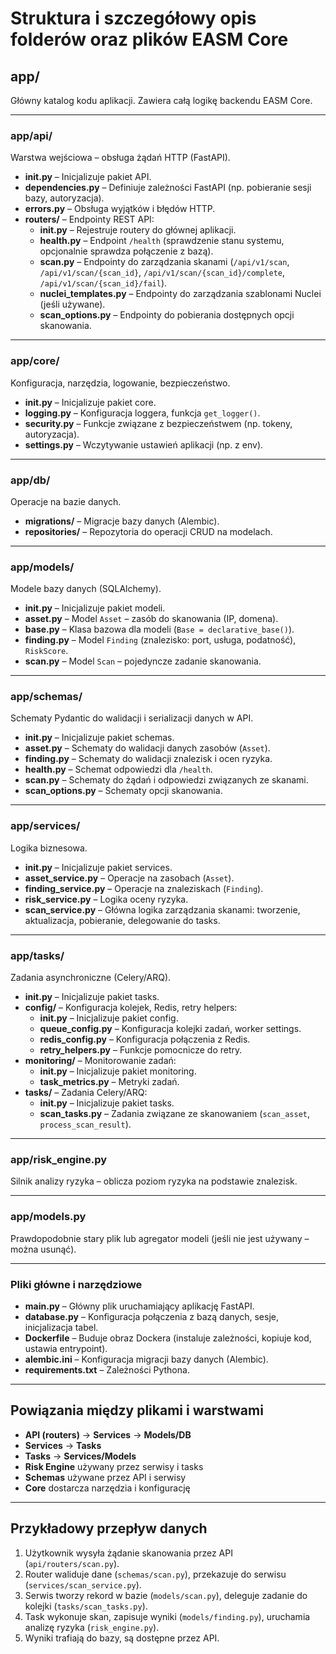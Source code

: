 # Struktura i szczegółowy opis folderów oraz plików EASM Core

## app/
Główny katalog kodu aplikacji. Zawiera całą logikę backendu EASM Core.

---

### app/api/
Warstwa wejściowa – obsługa żądań HTTP (FastAPI).
- **__init__.py** – Inicjalizuje pakiet API.
- **dependencies.py** – Definiuje zależności FastAPI (np. pobieranie sesji bazy, autoryzacja).
- **errors.py** – Obsługa wyjątków i błędów HTTP.
- **routers/** – Endpointy REST API:
  - **__init__.py** – Rejestruje routery do głównej aplikacji.
  - **health.py** – Endpoint `/health` (sprawdzenie stanu systemu, opcjonalnie sprawdza połączenie z bazą).
  - **scan.py** – Endpointy do zarządzania skanami (`/api/v1/scan`, `/api/v1/scan/{scan_id}`, `/api/v1/scan/{scan_id}/complete`, `/api/v1/scan/{scan_id}/fail`).
  - **nuclei_templates.py** – Endpointy do zarządzania szablonami Nuclei (jeśli używane).
  - **scan_options.py** – Endpointy do pobierania dostępnych opcji skanowania.

---

### app/core/
Konfiguracja, narzędzia, logowanie, bezpieczeństwo.
- **__init__.py** – Inicjalizuje pakiet core.
- **logging.py** – Konfiguracja loggera, funkcja `get_logger()`.
- **security.py** – Funkcje związane z bezpieczeństwem (np. tokeny, autoryzacja).
- **settings.py** – Wczytywanie ustawień aplikacji (np. z env).

---

### app/db/
Operacje na bazie danych.
- **migrations/** – Migracje bazy danych (Alembic).
- **repositories/** – Repozytoria do operacji CRUD na modelach.

---

### app/models/
Modele bazy danych (SQLAlchemy).
- **__init__.py** – Inicjalizuje pakiet modeli.
- **asset.py** – Model `Asset` – zasób do skanowania (IP, domena).
- **base.py** – Klasa bazowa dla modeli (`Base = declarative_base()`).
- **finding.py** – Model `Finding` (znalezisko: port, usługa, podatność), `RiskScore`.
- **scan.py** – Model `Scan` – pojedyncze zadanie skanowania.

---

### app/schemas/
Schematy Pydantic do walidacji i serializacji danych w API.
- **__init__.py** – Inicjalizuje pakiet schemas.
- **asset.py** – Schematy do walidacji danych zasobów (`Asset`).
- **finding.py** – Schematy do walidacji znalezisk i ocen ryzyka.
- **health.py** – Schemat odpowiedzi dla `/health`.
- **scan.py** – Schematy do żądań i odpowiedzi związanych ze skanami.
- **scan_options.py** – Schematy opcji skanowania.

---

### app/services/
Logika biznesowa.
- **__init__.py** – Inicjalizuje pakiet services.
- **asset_service.py** – Operacje na zasobach (`Asset`).
- **finding_service.py** – Operacje na znaleziskach (`Finding`).
- **risk_service.py** – Logika oceny ryzyka.
- **scan_service.py** – Główna logika zarządzania skanami: tworzenie, aktualizacja, pobieranie, delegowanie do tasks.

---

### app/tasks/
Zadania asynchroniczne (Celery/ARQ).
- **__init__.py** – Inicjalizuje pakiet tasks.
- **config/** – Konfiguracja kolejek, Redis, retry helpers:
  - **__init__.py** – Inicjalizuje pakiet config.
  - **queue_config.py** – Konfiguracja kolejki zadań, worker settings.
  - **redis_config.py** – Konfiguracja połączenia z Redis.
  - **retry_helpers.py** – Funkcje pomocnicze do retry.
- **monitoring/** – Monitorowanie zadań:
  - **__init__.py** – Inicjalizuje pakiet monitoring.
  - **task_metrics.py** – Metryki zadań.
- **tasks/** – Zadania Celery/ARQ:
  - **__init__.py** – Inicjalizuje pakiet tasks.
  - **scan_tasks.py** – Zadania związane ze skanowaniem (`scan_asset`, `process_scan_result`).

---

### app/risk_engine.py
Silnik analizy ryzyka – oblicza poziom ryzyka na podstawie znalezisk.

---

### app/models.py
Prawdopodobnie stary plik lub agregator modeli (jeśli nie jest używany – można usunąć).

---

### Pliki główne i narzędziowe
- **main.py** – Główny plik uruchamiający aplikację FastAPI.
- **database.py** – Konfiguracja połączenia z bazą danych, sesje, inicjalizacja tabel.
- **Dockerfile** – Buduje obraz Dockera (instaluje zależności, kopiuje kod, ustawia entrypoint).
- **alembic.ini** – Konfiguracja migracji bazy danych (Alembic).
- **requirements.txt** – Zależności Pythona.

---

## Powiązania między plikami i warstwami
- **API (routers)** → **Services** → **Models/DB**
- **Services** → **Tasks**
- **Tasks** → **Services/Models**
- **Risk Engine** używany przez serwisy i tasks
- **Schemas** używane przez API i serwisy
- **Core** dostarcza narzędzia i konfigurację

---

## Przykładowy przepływ danych
1. Użytkownik wysyła żądanie skanowania przez API (`api/routers/scan.py`).
2. Router waliduje dane (`schemas/scan.py`), przekazuje do serwisu (`services/scan_service.py`).
3. Serwis tworzy rekord w bazie (`models/scan.py`), deleguje zadanie do kolejki (`tasks/scan_tasks.py`).
4. Task wykonuje skan, zapisuje wyniki (`models/finding.py`), uruchamia analizę ryzyka (`risk_engine.py`).
5. Wyniki trafiają do bazy, są dostępne przez API.
